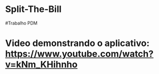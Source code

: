 # Split-The-Bill
#Trabalho PDM
# Video demonstrando o aplicativo: https://www.youtube.com/watch?v=kNm_KHihnho

